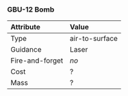 ### GBU-12 Bomb

Attribute | Value
:-|:-
Type | air-to-surface
Guidance | Laser
Fire-and-forget | *no*
Cost | ?
Mass | ?

